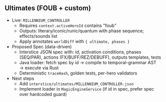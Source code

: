 ## Ultimates (FOUB + custom)
- Live: `MILLENNIUM_CONTROLLER`
  - Requires `context.activeHeroId` contains "foub"
  - Outputs: literary/iconic/runic/quantum with phase sequence; effects/sounds list
  - Apply annotates `worldDiff` with `{ ultimate, phases }`
- Proposed Spec (data-driven)
  - Interstice JSON spec with: id, activation conditions, phases (SEQ/PAR), actions (FX/BUFF/REZ/DEBUFF), outputs templates, tests
  - Java loader: fetch spec by id → compile to temporal-grammar AST → execute via Rust
  - Deterministic `traceHash`, golden tests, per-hero validators
- Next steps
  - Add `interstice/ultimates/MILLENNIUM_CONTROLLER.json`
  - Implement loader in `MagicEngineService` (if id in spec, prefer spec over hardcoded guard)
